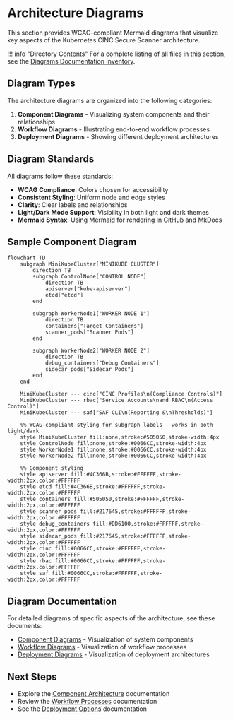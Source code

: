 # Architecture Diagrams

This section provides WCAG-compliant Mermaid diagrams that visualize key aspects of the Kubernetes CINC Secure Scanner architecture.

!!! info "Directory Contents"
    For a complete listing of all files in this section, see the [Diagrams Documentation Inventory](inventory.md).

## Diagram Types

The architecture diagrams are organized into the following categories:

1. **Component Diagrams** - Visualizing system components and their relationships
2. **Workflow Diagrams** - Illustrating end-to-end workflow processes
3. **Deployment Diagrams** - Showing different deployment architectures

## Diagram Standards

All diagrams follow these standards:

- **WCAG Compliance**: Colors chosen for accessibility
- **Consistent Styling**: Uniform node and edge styles
- **Clarity**: Clear labels and relationships
- **Light/Dark Mode Support**: Visibility in both light and dark themes
- **Mermaid Syntax**: Using Mermaid for rendering in GitHub and MkDocs

## Sample Component Diagram

```mermaid
flowchart TD
    subgraph MiniKubeCluster["MINIKUBE CLUSTER"]
        direction TB
        subgraph ControlNode["CONTROL NODE"]
            direction TB
            apiserver["kube-apiserver"]
            etcd["etcd"]
        end
        
        subgraph WorkerNode1["WORKER NODE 1"]
            direction TB
            containers["Target Containers"]
            scanner_pods["Scanner Pods"]
        end
        
        subgraph WorkerNode2["WORKER NODE 2"]
            direction TB
            debug_containers["Debug Containers"]
            sidecar_pods["Sidecar Pods"]
        end
    end
    
    MiniKubeCluster --- cinc["CINC Profiles\n(Compliance Controls)"]
    MiniKubeCluster --- rbac["Service Accounts\nand RBAC\n(Access Control)"]
    MiniKubeCluster --- saf["SAF CLI\n(Reporting &\nThresholds)"]
    
    %% WCAG-compliant styling for subgraph labels - works in both light/dark
    style MiniKubeCluster fill:none,stroke:#505050,stroke-width:4px
    style ControlNode fill:none,stroke:#0066CC,stroke-width:4px
    style WorkerNode1 fill:none,stroke:#0066CC,stroke-width:4px
    style WorkerNode2 fill:none,stroke:#0066CC,stroke-width:4px
    
    %% Component styling
    style apiserver fill:#4C366B,stroke:#FFFFFF,stroke-width:2px,color:#FFFFFF
    style etcd fill:#4C366B,stroke:#FFFFFF,stroke-width:2px,color:#FFFFFF
    style containers fill:#505050,stroke:#FFFFFF,stroke-width:2px,color:#FFFFFF
    style scanner_pods fill:#217645,stroke:#FFFFFF,stroke-width:2px,color:#FFFFFF
    style debug_containers fill:#DD6100,stroke:#FFFFFF,stroke-width:2px,color:#FFFFFF
    style sidecar_pods fill:#217645,stroke:#FFFFFF,stroke-width:2px,color:#FFFFFF
    style cinc fill:#0066CC,stroke:#FFFFFF,stroke-width:2px,color:#FFFFFF
    style rbac fill:#0066CC,stroke:#FFFFFF,stroke-width:2px,color:#FFFFFF
    style saf fill:#0066CC,stroke:#FFFFFF,stroke-width:2px,color:#FFFFFF
```

## Diagram Documentation

For detailed diagrams of specific aspects of the architecture, see these documents:

- [Component Diagrams](component-diagrams.md) - Visualization of system components
- [Workflow Diagrams](workflow-diagrams.md) - Visualization of workflow processes
- [Deployment Diagrams](deployment-diagrams.md) - Visualization of deployment architectures

## Next Steps

- Explore the [Component Architecture](../components/index.md) documentation
- Review the [Workflow Processes](../workflows/index.md) documentation
- See the [Deployment Options](../deployment/index.md) documentation